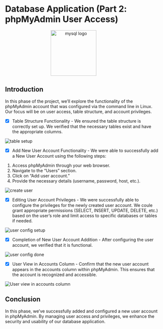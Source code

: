 # Database Application (Part 2: phpMyAdmin User Access)

<div align="center">
  <img src="https://upload.wikimedia.org/wikipedia/commons/thumb/2/2f/PhpMyAdmin_logo_2010_hidef.svg/1200px-PhpMyAdmin_logo_2010_hidef.svg.png" height="150" alt="mysql logo"  />
  <img width="50" />
</div>

## Introduction

In this phase of the project, we’ll explore the functionality of the phpMyAdmin account that was configured via the command line in Linux. Our focus will be on user access, table structure, and account privileges.

 - [x] Table Structure Functionality - We ensured the table structure is correctly set up. We verified that the necessary tables exist and have the appropriate columns.

![table setup](https://imgur.com/Hgilx0G.jpg) 

 - [x] Add New User Account Functionality - We were able to successfully add a New User Account using the following steps:
  1. Access phpMyAdmin through your web browser.
  2. Navigate to the “Users” section.
  3. Click on “Add user account.”
  4. Provide the necessary details (username, password, host, etc.).

![create user](https://imgur.com/kAry64e.jpg) 

 - [x] Editing User Account Privileges - We were successfully able to configure the privileges for the newly created user account. We coule grant appropriate permissions (SELECT, INSERT, UPDATE, DELETE, etc.) based on the user’s role and limit access to specific databases or tables if needed.
       
![user config setup](https://imgur.com/Wyj1My2.jpg) 

 - [x] Completion of New User Account Addition - After configuring the user account, we verified that it is functional. 

![user config done](https://imgur.com/8ivTIR6.jpg) 

 - [x] User View in Accounts Column - Confirm that the new user account appears in the accounts column within phpMyAdmin. This ensures that the account is recognized and accessible.

![User view in accounts column](https://imgur.com/I4chBqV.jpg) 

## Conclusion

In this phase, we’ve successfully added and configured a new user account in phpMyAdmin. By managing user access and privileges, we enhance the security and usability of our database application.
